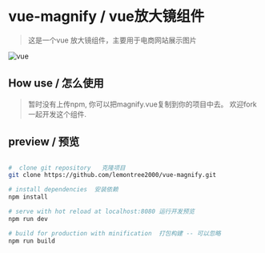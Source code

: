 # vue-magnify / vue放大镜组件

> 这是一个vue 放大镜组件，主要用于电商网站展示图片


![vue](/static/image/pre.png)

## How use / 怎么使用

> 暂时没有上传npm, 你可以把magnify.vue复制到你的项目中去。 欢迎fork一起开发这个组件.

## preview / 预览


``` bash

#  clone git repository   克隆项目
git clone https://github.com/lemontree2000/vue-magnify.git

# install dependencies  安装依赖
npm install

# serve with hot reload at localhost:8080 运行开发预览
npm run dev

# build for production with minification  打包构建 -- 可以忽略
npm run build

```

